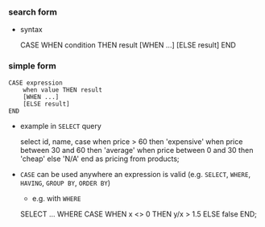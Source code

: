 ### search form
- syntax 

    CASE 
        WHEN condition THEN result
        [WHEN ...]
        [ELSE result]
    END

### simple form
        
    CASE expression
        when value THEN result
        [WHEN ...]
        [ELSE result]
    END

- example in `SELECT` query

    select 
        id,
        name, 
        case
            when price > 60 then 
                'expensive'
            when price between 30 and 60 then
                'average'
            when price between 0 and 30 then
                'cheap'
            else 'N/A'
        end as pricing
    from products;

- `CASE` can be used anywhere an expression is valid (e.g. `SELECT`, `WHERE`, `HAVING`, `GROUP BY`, `ORDER BY`)

    - e.g. with `WHERE`
    
    SELECT ... 
    WHERE 
        CASE 
            WHEN x <> 0 THEN y/x > 1.5 
            ELSE false 
        END;
